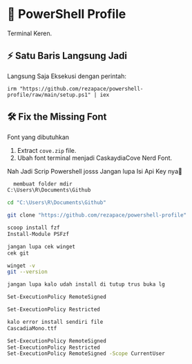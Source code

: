 # 🎨 PowerShell Profile 

Terminal Keren.

## ⚡ Satu Baris Langsung Jadi

Langsung Saja Eksekusi dengan perintah:

```
irm "https://github.com/rezapace/powershell-profile/raw/main/setup.ps1" | iex
```

## 🛠️ Fix the Missing Font

Font yang dibutuhkan

1. Extract `cove.zip` file.
2. Ubah font terminal menjadi CaskaydiaCove Nerd Font.

Nah Jadi Scrip Powershell josss Jangan lupa Isi Api Key nya🚀

```bash
  membuat folder mdir
C:\Users\R\Documents\Github

cd "C:\Users\R\Documents\Github"

git clone "https://github.com/rezapace/powershell-profile"

scoop install fzf
Install-Module PSFzf

jangan lupa cek winget
cek git 

winget -v
git --version

jangan lupa kalo udah install di tutup trus buka lg

Set-ExecutionPolicy RemoteSigned

Set-ExecutionPolicy Restricted

kalo error install sendiri file 
CascadiaMono.ttf

Set-ExecutionPolicy RemoteSigned
Set-ExecutionPolicy Restricted
Set-ExecutionPolicy RemoteSigned -Scope CurrentUser

```
